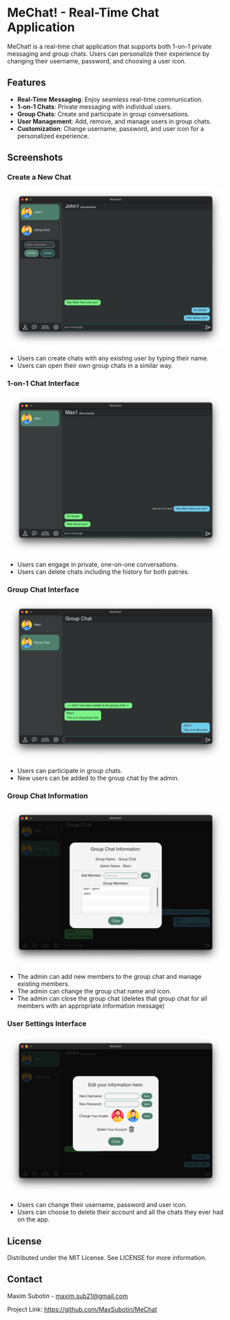 # MeChat! - Real-Time Chat Application

MeChat! is a real-time chat application that supports both 1-on-1 private messaging and group chats. Users can personalize their experience by changing their username, password, and choosing a user icon.

## Features

- **Real-Time Messaging**: Enjoy seamless real-time communication.
- **1-on-1 Chats**: Private messaging with individual users.
- **Group Chats**: Create and participate in group conversations.
- **User Management**: Add, remove, and manage users in group chats.
- **Customization**: Change username, password, and user icon for a personalized experience.

## Screenshots

### Create a New Chat
![Create a New Chat](./screenshots/create_new_chat.jpg)
- Users can create chats with any existing user by typing their name.
- Users can open their own group chats in a similar way.

### 1-on-1 Chat Interface
![1-on-1 Chat Interface](./screenshots/one_on_one_chat.jpg)
- Users can engage in private, one-on-one conversations.
- Users can delete chats including the history for both patries.
  
### Group Chat Interface
![Group Chat Interface](./screenshots/group_chat.jpg)
- Users can participate in group chats.
- New users can be added to the group chat by the admin. 

### Group Chat Information
![Group Chat Information](./screenshots/group_chat_info.jpg)
- The admin can add new members to the group chat and manage existing members.
- The admin can change the group chat name and icon.
- The admin can close the group chat (deletes that group chat for all members with an appropriate information message)

### User Settings Interface
![User Settings Interface](./screenshots/user_settings.jpg)
- Users can change their username, password and user icon.
- Users can choose to delete their account and all the chats they ever had on the app.
  
## License

Distributed under the MIT License. See LICENSE for more information.

## Contact

Maxim Subotin - maxim.sub21@gmail.com

Project Link: https://github.com/MaxSubotin/MeChat

